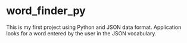 # word_finder_py
This is my first project using Python and JSON data format. Application looks for a word entered by the user in the JSON vocabulary.
